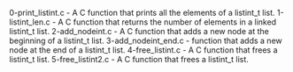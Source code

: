 0-print_listint.c - A C function that prints all the elements of a listint_t list.
1-listint_len.c - A C function that returns the number of elements in a linked listint_t list.
2-add_nodeint.c - A C function that adds a new node at the beginning of a listint_t list.
3-add_nodeint_end.c - function that adds a new node at the end of a listint_t list.
4-free_listint.c - A C function that frees a listint_t list.
5-free_listint2.c - A C  function that frees a listint_t list.
